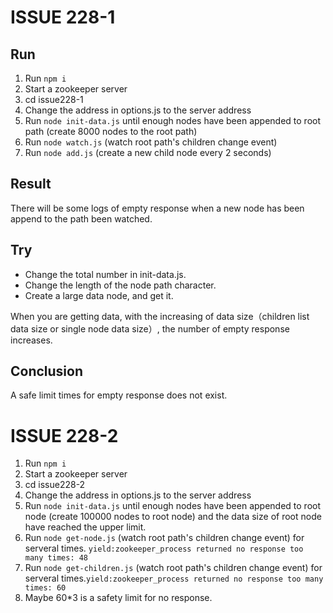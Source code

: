 # ISSUE 228-1

## Run

1. Run `npm i`
2. Start a zookeeper server
2. cd issue228-1
3. Change the address in options.js to the server address
3. Run `node init-data.js` until enough nodes have been appended to root path (create 8000 nodes to the root path)
4. Run `node watch.js` (watch root path's children change event)
5. Run `node add.js` (create a new child node every 2 seconds)

## Result

There will be some logs of empty response when a new node has been append to the path been watched.

## Try

* Change the total number in init-data.js.
* Change the length of the node path character.
* Create a large data node, and get it.

When you are getting data, with the increasing of data size（children list data size or single node data size）, the number of empty response increases.

## Conclusion

A safe limit times for empty response does not exist.

# ISSUE 228-2

1. Run `npm i`
2. Start a zookeeper server
2. cd issue228-2
3. Change the address in options.js to the server address
3. Run `node init-data.js` until enough nodes have been appended to root node (create 100000 nodes to root node) and the data size of root node have reached the upper limit.
4. Run `node get-node.js` (watch root path's children change event) for serveral times. `yield:zookeeper_process returned no response too many times: 48`
5. Run `node get-children.js` (watch root path's children change event) for serveral times.`yield:zookeeper_process returned no response too many times: 60`
6. Maybe 60*3 is a safety limit for no response.

